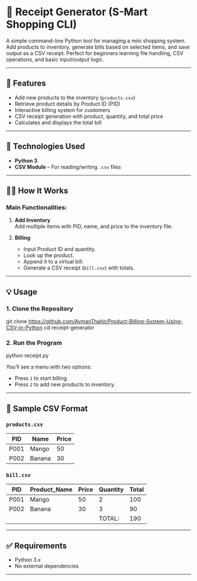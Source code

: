 # 🧾 Receipt Generator (S-Mart Shopping CLI)

A simple command-line Python tool for managing a mini shopping system. Add products to inventory, generate bills based on selected items, and save output as a CSV receipt. Perfect for beginners learning file handling, CSV operations, and basic input/output logic.

---

## 📌 Features

- Add new products to the inventory (`products.csv`)
- Retrieve product details by Product ID (PID)
- Interactive billing system for customers
- CSV receipt generation with product, quantity, and total price
- Calculates and displays the total bill

---

## 🧰 Technologies Used

- **Python 3**
- **CSV Module** – For reading/writing `.csv` files

---

## 🧑‍💻 How It Works

### Main Functionalities:
1. **Add Inventory**  
   Add multiple items with PID, name, and price to the inventory file.

2. **Billing**  
   - Input Product ID and quantity.
   - Look up the product.
   - Append it to a virtual bill.
   - Generate a CSV receipt (`bill.csv`) with totals.

---

## 💡 Usage

### 1. Clone the Repository

git clone https://github.com/AymanThahir/Product-Billing-System-Using-CSV-in-Python
cd receipt-generator

### 2. Run the Program


python receipt.py

You’ll see a menu with two options:

* Press `1` to start billing.
* Press `2` to add new products to inventory.

---

## 📘 Sample CSV Format

### `products.csv`

| PID  | Name   | Price |
| ---- | ------ | ----- |
| P001 | Mango  | 50    |
| P002 | Banana | 30    |

### `bill.csv`

| PID  | Product\_Name | Price | Quantity | Total |
| ---- | ------------- | ----- | -------- | ----- |
| P001 | Mango         | 50    | 2        | 100   |
| P002 | Banana        | 30    | 3        | 90    |
|      |               |       | TOTAL:   | 190   |

---

## ✅ Requirements

* Python 3.x
* No external dependencies

---
